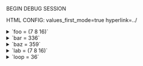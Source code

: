 
BEGIN DEBUG SESSION

HTML CONFIG: values_first_mode=true hyperlink=../

<details><summary>`foo = (7 8 16)`</summary>

- ["test/test_debug_md.ml":7:19-9:17](../test/test_debug_md.ml#L7)
- `x = 7`
- <details><summary>`y = 8`</summary>
  
  - ["test/test_debug_md.ml":8:6](../test/test_debug_md.ml#L8)
  </details>
</details>

<details><summary>`bar = 336`</summary>

- ["test/test_debug_md.ml":15:19-17:14](../test/test_debug_md.ml#L15)
- `x = ((first 7) (second 42))`
- <details><summary>`y = 8`</summary>
  
  - ["test/test_debug_md.ml":16:6](../test/test_debug_md.ml#L16)
  </details>
</details>

<details><summary>`baz = 359`</summary>

- ["test/test_debug_md.ml":21:19-24:28](../test/test_debug_md.ml#L21)
- `x = ((first 7) (second 42))`
- <details><summary>`_yz = (8 3)`</summary>
  
  - ["test/test_debug_md.ml":22:17](../test/test_debug_md.ml#L22)
  </details>
- <details><summary>`_uw = (7 13)`</summary>
  
  - ["test/test_debug_md.ml":23:17](../test/test_debug_md.ml#L23)
  </details>
</details>

<details><summary>`lab = (7 8 16)`</summary>

- ["test/test_debug_md.ml":28:19-30:17](../test/test_debug_md.ml#L28)
- `x = 7`
- <details><summary>`y = 8`</summary>
  
  - ["test/test_debug_md.ml":29:6](../test/test_debug_md.ml#L29)
  </details>
</details>

<details><summary>`loop = 36`</summary>

- ["test/test_debug_md.ml":34:24-40:9](../test/test_debug_md.ml#L34)
- `depth = 0`
- `x = ((first 7) (second 42))`
- <details><summary>`y = 24`</summary>
  
  - ["test/test_debug_md.ml":38:8](../test/test_debug_md.ml#L38)
  - <details><summary>`loop = 24`</summary>
    
    - ["test/test_debug_md.ml":34:24-40:9](../test/test_debug_md.ml#L34)
    - `depth = 1`
    - `x = ((first 41) (second 9))`
    - <details><summary>`y = 25`</summary>
      
      - ["test/test_debug_md.ml":38:8](../test/test_debug_md.ml#L38)
      - <details><summary>`loop = 25`</summary>
        
        - ["test/test_debug_md.ml":34:24-40:9](../test/test_debug_md.ml#L34)
        - `depth = 2`
        - `x = ((first 8) (second 43))`
        - <details><summary>`loop = 25`</summary>
          
          - ["test/test_debug_md.ml":34:24-40:9](../test/test_debug_md.ml#L34)
          - `depth = 3`
          - `x = ((first 44) (second 4))`
          - <details><summary>`loop = 25`</summary>
            
            - ["test/test_debug_md.ml":34:24-40:9](../test/test_debug_md.ml#L34)
            - `depth = 4`
            - `x = ((first 5) (second 22))`
            - <details><summary>`loop = 25`</summary>
              
              - ["test/test_debug_md.ml":34:24-40:9](../test/test_debug_md.ml#L34)
              - `depth = 5`
              - `x = ((first 23) (second 2))`
              </details>
            </details>
          </details>
        </details>
      </details>
    - <details><summary>`z = 17`</summary>
      
      - ["test/test_debug_md.ml":39:8](../test/test_debug_md.ml#L39)
      - <details><summary>`loop = 17`</summary>
        
        - ["test/test_debug_md.ml":34:24-40:9](../test/test_debug_md.ml#L34)
        - `depth = 2`
        - `x = ((first 10) (second 25))`
        - <details><summary>`loop = 17`</summary>
          
          - ["test/test_debug_md.ml":34:24-40:9](../test/test_debug_md.ml#L34)
          - `depth = 3`
          - `x = ((first 26) (second 5))`
          - <details><summary>`loop = 17`</summary>
            
            - ["test/test_debug_md.ml":34:24-40:9](../test/test_debug_md.ml#L34)
            - `depth = 4`
            - `x = ((first 6) (second 13))`
            - <details><summary>`loop = 17`</summary>
              
              - ["test/test_debug_md.ml":34:24-40:9](../test/test_debug_md.ml#L34)
              - `depth = 5`
              - `x = ((first 14) (second 3))`
              </details>
            </details>
          </details>
        </details>
      </details>
    </details>
  </details>
- <details><summary>`z = 29`</summary>
  
  - ["test/test_debug_md.ml":39:8](../test/test_debug_md.ml#L39)
  - <details><summary>`loop = 29`</summary>
    
    - ["test/test_debug_md.ml":34:24-40:9](../test/test_debug_md.ml#L34)
    - `depth = 1`
    - `x = ((first 43) (second 24))`
    - <details><summary>`y = 30`</summary>
      
      - ["test/test_debug_md.ml":38:8](../test/test_debug_md.ml#L38)
      - <details><summary>`loop = 30`</summary>
        
        - ["test/test_debug_md.ml":34:24-40:9](../test/test_debug_md.ml#L34)
        - `depth = 2`
        - `x = ((first 23) (second 45))`
        - <details><summary>`loop = 30`</summary>
          
          - ["test/test_debug_md.ml":34:24-40:9](../test/test_debug_md.ml#L34)
          - `depth = 3`
          - `x = ((first 46) (second 11))`
          - <details><summary>`loop = 30`</summary>
            
            - ["test/test_debug_md.ml":34:24-40:9](../test/test_debug_md.ml#L34)
            - `depth = 4`
            - `x = ((first 12) (second 23))`
            - <details><summary>`loop = 30`</summary>
              
              - ["test/test_debug_md.ml":34:24-40:9](../test/test_debug_md.ml#L34)
              - `depth = 5`
              - `x = ((first 24) (second 6))`
              </details>
            </details>
          </details>
        </details>
      </details>
    - <details><summary>`z = 22`</summary>
      
      - ["test/test_debug_md.ml":39:8](../test/test_debug_md.ml#L39)
      - <details><summary>`loop = 22`</summary>
        
        - ["test/test_debug_md.ml":34:24-40:9](../test/test_debug_md.ml#L34)
        - `depth = 2`
        - `x = ((first 25) (second 30))`
        - <details><summary>`loop = 22`</summary>
          
          - ["test/test_debug_md.ml":34:24-40:9](../test/test_debug_md.ml#L34)
          - `depth = 3`
          - `x = ((first 31) (second 12))`
          - <details><summary>`loop = 22`</summary>
            
            - ["test/test_debug_md.ml":34:24-40:9](../test/test_debug_md.ml#L34)
            - `depth = 4`
            - `x = ((first 13) (second 15))`
            - <details><summary>`loop = 22`</summary>
              
              - ["test/test_debug_md.ml":34:24-40:9](../test/test_debug_md.ml#L34)
              - `depth = 5`
              - `x = ((first 16) (second 6))`
              </details>
            </details>
          </details>
        </details>
      </details>
    </details>
  </details>
</details>

